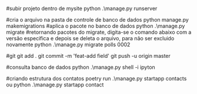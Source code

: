 #subir projeto
dentro de mysite
python .\manage.py runserver


#cria o arquivo na pasta de controle de banco de dados
python manage.py makemigrations
#aplica o pacote no banco de dados
python .\manage.py migrate
#retornando pacotes do migrate, digita-se o comando abaixo com a versão especifica e depois se deleta o arquivo, para não ser excluido novamente
python .\manage.py migrate polls 0002


#git 
git add .
git commit -m 'feat-add field'
git push -u origin master


#consulta banco de dados
python .\manage.py shell -i ipyton

#criando estrutura dos contatos
poetry run .\manage.py startapp contacts
ou
python .\manage.py startapp contact